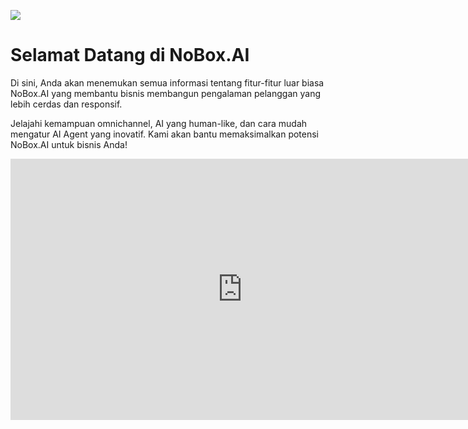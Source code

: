 <!-- README.md -->
<p class="cover-container">
  <img src="../image.jpeg" class="cover"/>
</p>

# <i class="fa-solid fa-hands"></i> Selamat Datang di NoBox.AI

Di sini, Anda akan menemukan semua informasi tentang fitur-fitur luar biasa NoBox.AI yang membantu bisnis membangun pengalaman pelanggan yang lebih cerdas dan responsif.

Jelajahi kemampuan omnichannel, AI yang human-like, dan cara mudah mengatur AI Agent yang inovatif. Kami akan bantu memaksimalkan potensi NoBox.AI untuk bisnis Anda!

<iframe width="742" height="418" src="https://www.youtube.com/embed/CZ_eH4xD0ws?si=BScvbQJfHBVIHlGc" title="01. Instalasi NoBox Desktop" frameborder="0" allow="accelerometer; autoplay; clipboard-write; encrypted-media; gyroscope; picture-in-picture; web-share" referrerpolicy="strict-origin-when-cross-origin" allowfullscreen></iframe>
